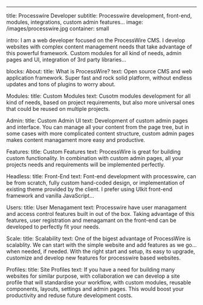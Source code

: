---
title: Processwire Developer
subtitle: Processwire development, front-end, modules, integrations, custom admin features...
image: /images/processwire.jpg
container: small

intro: I am a web developer focused on the ProcessWire CMS. I develop websites with complex content management needs that take advantage of this powerful framework. Custom modules for all kind of needs, admin pages and UI, integration of 3rd party libraries...

blocks:
  About: 
    title: What is ProcessWire?
    text: Open source CMS and web application framework. Super fast and rock solid platform, without endless updates and tons of plugins to worry about. 

  Modules:
    title: Custom Modules
    text: Cusotm modules development for all kind of needs, based on project requirements, but also more universal ones that could be reused on multiple projects.

  Admin:
    title: Custom Admin UI
    text: Development of custom admin pages and interface. You can manage all your content from the page tree, but in some cases with more complicated content structure, custom admin pages makes content managament more easy and productive.

  Features:
    title: Custom Features
    text: ProcessWire is great for building custom functionality. In combination with custom admin pages, all your projects needs and requirements will be implemented perfectly.

  Headless: 
    title: Front-End
    text: Font-end development with processwire, can be from scratch, fully custom hand-coded design, or implementation of existing theme provided by the client. I prefer using UIkit front-end framework and vanilla JavaScript...

  Users:
    title: User Menagament
    text: Processwire have user managament and access control features built in out of the box. Taking advantage of this features, user registration and menagamant on the front-end can be developed to perfectly fit your needs. 

  Scale:
    title: Scalability
    text: One of the bigest advantage of ProcessWire is scalablity. We can start with the simple website and add features as we go... when needed, if needed. With the right start and setup, its easy to upgrade, customize and develop new features for processwire based websites.

  Profiles: 
    title: Site Profiles
    text: If you have a need for building many websites for similar purpose, with collaboration we can develop a site profile that will standardise your workflow, with custom modules, reusable components, layouts, settings and admin pages. This would boost your productivity and reduse future development costs.